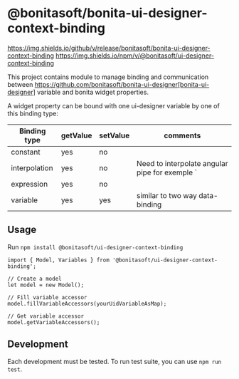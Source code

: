 # @bonitasoft/bonita-ui-designer-context-binding

https://img.shields.io/github/v/release/bonitasoft/bonita-ui-designer-context-binding
https://img.shields.io/npm/v/@bonitasoft/ui-designer-context-binding


This project contains module to manage binding and communication between https://github.com/bonitasoft/bonita-ui-designer[bonita-ui-designer] variable and bonita widget properties.

A widget property can be bound with one ui-designer variable by one of this binding type:

| Binding type   | getValue  | setValue  | comments |
|---|---|---|---|
| constant | yes | no ||
| interpolation| yes| no | Need to interpolate angular pipe for exemple `| date, | `
| expression | yes | no |
| variable | yes | yes | similar to two way data-binding

## Usage

Run `npm install @bonitasoft/ui-designer-context-binding`

    import { Model, Variables } from '@bonitasoft/ui-designer-context-binding';

    // Create a model
    let model = new Model();

    // Fill variable accessor
    model.fillVariableAccessors(yourUidVariableAsMap);

    // Get variable accessor
    model.getVariableAccessors();


## Development

Each development must be tested. To run test suite, you can use `npm run test`.